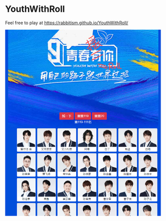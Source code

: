 # YouthWithRoll

Feel free to play at https://rabbitism.github.io/YouthWithRoll/ 

![sample](sample.png)